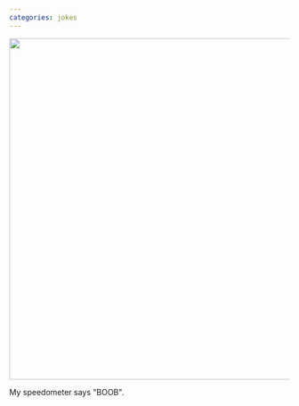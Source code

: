 ```yaml
---
categories: jokes
---
```


<p><img alt="" height="612" src="/sites/default/files/boob.jpeg" width="612" /></p>

<p>My speedometer says "BOOB".</p>